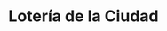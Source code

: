 ---
title: "Lotería de la Ciudad"
url: /ciudad-autonoma-de-buenos-aires/loteria-de-la-ciudad-avenida-avellaneda-2/
shop: lotería
---